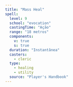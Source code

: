 ```yaml
---
title: "Mass Heal"
spell:
  level: 9
  school: "evocation"
  castingTime: "Ação"
  range: "18 metros"
  components:
    v: true
    s: true
  duration: "Instantânea"
  casters:
    - cleric
  type:
    - healing
    - utility
  source: "Player's Handbook"
---
```

